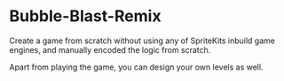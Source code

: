 # Bubble-Blast-Remix

Create a game from scratch without using any of SpriteKits inbuild game engines, and manually encoded the logic from scratch.

Apart from playing the game, you can design your own levels as well.
